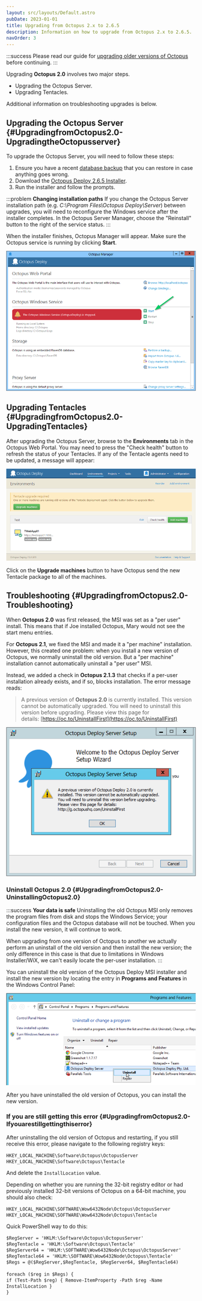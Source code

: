```yaml
---
layout: src/layouts/Default.astro
pubDate: 2023-01-01
title: Upgrading from Octopus 2.x to 2.6.5
description: Information on how to upgrade from Octopus 2.x to 2.6.5.
navOrder: 3
---
```


:::success
Please read our guide for [upgrading older versions of Octopus](index.md) before continuing.
:::

Upgrading **Octopus 2.0** involves two major steps.

- Upgrading the Octopus Server.
- Upgrading Tentacles.

Additional information on troubleshooting upgrades is below.

## Upgrading the Octopus Server {#UpgradingfromOctopus2.0-UpgradingtheOctopusserver}

To upgrade the Octopus Server, you will need to follow these steps:

1. Ensure you have a recent [database backup](/docs/administration/data/backup-and-restore.md) that you can restore in case anything goes wrong.
2. Download the [Octopus Deploy 2.6.5 Installer](https://octopus.com/downloads/2.6.5).
3. Run the installer and follow the prompts.

:::problem
**Changing installation paths**
If you change the Octopus Server installation path (e.g. *C:\Program Files\Octopus Deploy\Server*) between upgrades, you will need to reconfigure the Windows service after the installer completes. In the Octopus Server Manager, choose the "Reinstall" button to the right of the service status.
:::

When the installer finishes, Octopus Manager will appear. Make sure the Octopus service is running by clicking **Start**.

![](images/3277991.png "width=500")

## Upgrading Tentacles {#UpgradingfromOctopus2.0-UpgradingTentacles}

After upgrading the Octopus Server, browse to the **Environments** tab in the Octopus Web Portal. You may need to press the "Check health" button to refresh the status of your Tentacles. If any of the Tentacle agents need to be updated, a message will appear:

![](images/3277990.png "width=500")

Click on the **Upgrade machines** button to have Octopus send the new Tentacle package to all of the machines.

## Troubleshooting {#UpgradingfromOctopus2.0-Troubleshooting}

When **Octopus 2.0** was first released, the MSI was set as a "per user" install. This means that if Joe installed Octopus, Mary would not see the start menu entries.

For **Octopus 2.1**, we fixed the MSI and made it a "per machine" installation. However, this created one problem: when you install a new version of Octopus, we normally uninstall the old version. But a "per machine" installation cannot automatically uninstall a "per user" MSI.

Instead, we added a check in **Octopus 2.1.3** that checks if a per-user installation already exists, and if so, blocks installation. The error message reads:

> A previous version of **Octopus 2.0** is currently installed. This version cannot be automatically upgraded. You will need to uninstall this version before upgrading. Please view this page for details: [https://oc.to/UninstallFirst](https://oc.to/UninstallFirst)

![](images/3278002.png "width=500")

### Uninstall Octopus 2.0 {#UpgradingfromOctopus2.0-UninstallingOctopus2.0}

:::success
**Your data is safe**
Uninstalling the old Octopus MSI only removes the program files from disk and stops the Windows Service; your configuration files and the Octopus database will not be touched. When you install the new version, it will continue to work.

When upgrading from one version of Octopus to another we actually perform an uninstall of the old version and then install the new version; the only difference in this case is that due to limitations in Windows Installer/WiX, we can't easily locate the per-user installation.
:::

You can uninstall the old version of the Octopus Deploy MSI installer and install the new version by locating the entry in **Programs and Features** in the Windows Control Panel:

![](images/3278003.png "width=500")

After you have uninstalled the old version of Octopus, you can install the new version.

### If you are still getting this error {#UpgradingfromOctopus2.0-Ifyouarestillgettingthiserror}

After uninstalling the old version of Octopus and restarting, if you still receive this error, please navigate to the following registry keys:

```
HKEY_LOCAL_MACHINE\Software\Octopus\OctopusServer
HKEY_LOCAL_MACHINE\Software\Octopus\Tentacle
```

And delete the `InstallLocation` value.

Depending on whether you are running the 32-bit registry editor or had previously installed 32-bit versions of Octopus on a 64-bit machine, you should also check:

```
HKEY_LOCAL_MACHINE\SOFTWARE\Wow6432Node\Octopus\OctopusServer
HKEY_LOCAL_MACHINE\SOFTWARE\Wow6432Node\Octopus\Tentacle
```

Quick PowerShell way to do this:
```
$RegServer = 'HKLM:\Software\Octopus\OctopusServer'
$RegTentacle = 'HKLM:\Software\Octopus\Tentacle'
$RegServer64 = 'HKLM:\SOFTWARE\Wow6432Node\Octopus\OctopusServer'
$RegTentacle64 = 'HKLM:\SOFTWARE\Wow6432Node\Octopus\Tentacle'
$Regs = @($RegServer,$RegTentacle, $RegServer64, $RegTentacle64)

foreach ($reg in $Regs) {
if (Test-Path $reg) { Remove-ItemProperty -Path $reg -Name InstallLocation }
}
```
